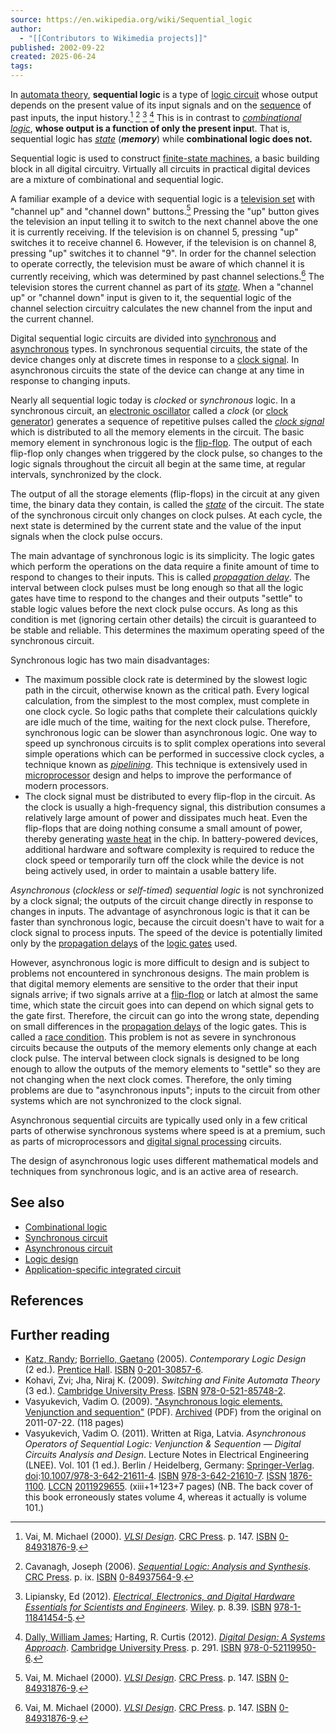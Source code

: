```yaml
---
source: https://en.wikipedia.org/wiki/Sequential_logic
author:
  - "[[Contributors to Wikimedia projects]]"
published: 2002-09-22
created: 2025-06-24
tags:
---
```

In [automata theory](https://en.wikipedia.org/wiki/Automata_theory "Automata theory"), **sequential logic** is a type of [logic circuit](https://en.wikipedia.org/wiki/Logic_circuit "Logic circuit") whose output depends on the present value of its input signals and on the [sequence](https://en.wikipedia.org/wiki/Sequence "Sequence") of past inputs, the input history.[^1] [^2] [^3] [^4] This is in contrast to *[combinational logic](https://en.wikipedia.org/wiki/Combinational_logic "Combinational logic")*, **whose output is a function of only the present inpu**t. That is, sequential logic has *[state](https://en.wikipedia.org/wiki/State_\(computer_science\) "State (computer science)")* (***memory***) while **combinational logic does not.**

Sequential logic is used to construct [finite-state machines](https://en.wikipedia.org/wiki/Finite-state_machine "Finite-state machine"), a basic building block in all digital circuitry. Virtually all circuits in practical digital devices are a mixture of combinational and sequential logic.

A familiar example of a device with sequential logic is a [television set](https://en.wikipedia.org/wiki/Television_set "Television set") with "channel up" and "channel down" buttons.[^1] Pressing the "up" button gives the television an input telling it to switch to the next channel above the one it is currently receiving. If the television is on channel 5, pressing "up" switches it to receive channel 6. However, if the television is on channel 8, pressing "up" switches it to channel "9". In order for the channel selection to operate correctly, the television must be aware of which channel it is currently receiving, which was determined by past channel selections.[^1] The television stores the current channel as part of its *[state](https://en.wikipedia.org/wiki/State_\(computer_science\) "State (computer science)")*. When a "channel up" or "channel down" input is given to it, the sequential logic of the channel selection circuitry calculates the new channel from the input and the current channel.

Digital sequential logic circuits are divided into [synchronous](https://en.wikipedia.org/wiki/Synchronous_logic "Synchronous logic") and [asynchronous](https://en.wikipedia.org/wiki/Asynchronous_logic "Asynchronous logic") types. In synchronous sequential circuits, the state of the device changes only at discrete times in response to a [clock signal](https://en.wikipedia.org/wiki/Clock_signal "Clock signal"). In asynchronous circuits the state of the device can change at any time in response to changing inputs.

Nearly all sequential logic today is *clocked* or *synchronous* logic. In a synchronous circuit, an [electronic oscillator](https://en.wikipedia.org/wiki/Electronic_oscillator "Electronic oscillator") called a *clock* (or [clock generator](https://en.wikipedia.org/wiki/Clock_generator "Clock generator")) generates a sequence of repetitive pulses called the *[clock signal](https://en.wikipedia.org/wiki/Clock_signal "Clock signal")* which is distributed to all the memory elements in the circuit. The basic memory element in synchronous logic is the [flip-flop](https://en.wikipedia.org/wiki/Flip-flop_\(electronics\) "Flip-flop (electronics)"). The output of each flip-flop only changes when triggered by the clock pulse, so changes to the logic signals throughout the circuit all begin at the same time, at regular intervals, synchronized by the clock.

The output of all the storage elements (flip-flops) in the circuit at any given time, the binary data they contain, is called the *[state](https://en.wikipedia.org/wiki/State_\(computer_science\) "State (computer science)")* of the circuit. The state of the synchronous circuit only changes on clock pulses. At each cycle, the next state is determined by the current state and the value of the input signals when the clock pulse occurs.

The main advantage of synchronous logic is its simplicity. The logic gates which perform the operations on the data require a finite amount of time to respond to changes to their inputs. This is called *[propagation delay](https://en.wikipedia.org/wiki/Propagation_delay "Propagation delay")*. The interval between clock pulses must be long enough so that all the logic gates have time to respond to the changes and their outputs "settle" to stable logic values before the next clock pulse occurs. As long as this condition is met (ignoring certain other details) the circuit is guaranteed to be stable and reliable. This determines the maximum operating speed of the synchronous circuit.

Synchronous logic has two main disadvantages:

- The maximum possible clock rate is determined by the slowest logic path in the circuit, otherwise known as the critical path. Every logical calculation, from the simplest to the most complex, must complete in one clock cycle. So logic paths that complete their calculations quickly are idle much of the time, waiting for the next clock pulse. Therefore, synchronous logic can be slower than asynchronous logic. One way to speed up synchronous circuits is to split complex operations into several simple operations which can be performed in successive clock cycles, a technique known as *[pipelining](https://en.wikipedia.org/wiki/Pipeline_\(computing\) "Pipeline (computing)")*. This technique is extensively used in [microprocessor](https://en.wikipedia.org/wiki/Microprocessor "Microprocessor") design and helps to improve the performance of modern processors.
- The clock signal must be distributed to every flip-flop in the circuit. As the clock is usually a high-frequency signal, this distribution consumes a relatively large amount of power and dissipates much heat. Even the flip-flops that are doing nothing consume a small amount of power, thereby generating [waste heat](https://en.wikipedia.org/wiki/Waste_heat "Waste heat") in the chip. In battery-powered devices, additional hardware and software complexity is required to reduce the clock speed or temporarily turn off the clock while the device is not being actively used, in order to maintain a usable battery life.

*Asynchronous* (*clockless* or *self-timed*) *sequential logic* is not synchronized by a clock signal; the outputs of the circuit change directly in response to changes in inputs. The advantage of asynchronous logic is that it can be faster than synchronous logic, because the circuit doesn't have to wait for a clock signal to process inputs. The speed of the device is potentially limited only by the [propagation delays](https://en.wikipedia.org/wiki/Propagation_delay "Propagation delay") of the [logic gates](https://en.wikipedia.org/wiki/Logic_gate "Logic gate") used.

However, asynchronous logic is more difficult to design and is subject to problems not encountered in synchronous designs. The main problem is that digital memory elements are sensitive to the order that their input signals arrive; if two signals arrive at a [flip-flop](https://en.wikipedia.org/wiki/Flip-flop_\(electronics\) "Flip-flop (electronics)") or latch at almost the same time, which state the circuit goes into can depend on which signal gets to the gate first. Therefore, the circuit can go into the wrong state, depending on small differences in the [propagation delays](https://en.wikipedia.org/wiki/Propagation_delay "Propagation delay") of the logic gates. This is called a [race condition](https://en.wikipedia.org/wiki/Race_condition "Race condition"). This problem is not as severe in synchronous circuits because the outputs of the memory elements only change at each clock pulse. The interval between clock signals is designed to be long enough to allow the outputs of the memory elements to "settle" so they are not changing when the next clock comes. Therefore, the only timing problems are due to "asynchronous inputs"; inputs to the circuit from other systems which are not synchronized to the clock signal.

Asynchronous sequential circuits are typically used only in a few critical parts of otherwise synchronous systems where speed is at a premium, such as parts of microprocessors and [digital signal processing](https://en.wikipedia.org/wiki/Digital_signal_processing "Digital signal processing") circuits.

The design of asynchronous logic uses different mathematical models and techniques from synchronous logic, and is an active area of research.

## See also

- [Combinational logic](https://en.wikipedia.org/wiki/Combinational_logic "Combinational logic")
- [Synchronous circuit](https://en.wikipedia.org/wiki/Synchronous_circuit "Synchronous circuit")
- [Asynchronous circuit](https://en.wikipedia.org/wiki/Asynchronous_circuit "Asynchronous circuit")
- [Logic design](https://en.wikipedia.org/wiki/Logic_design "Logic design")
- [Application-specific integrated circuit](https://en.wikipedia.org/wiki/Application-specific_integrated_circuit "Application-specific integrated circuit")

## References

## Further reading

- [Katz, Randy](https://en.wikipedia.org/wiki/Randy_Katz "Randy Katz"); [Borriello, Gaetano](https://en.wikipedia.org/wiki/Gaetano_Borriello "Gaetano Borriello") (2005). *Contemporary Logic Design* (2 ed.). [Prentice Hall](https://en.wikipedia.org/wiki/Prentice_Hall "Prentice Hall"). [ISBN](https://en.wikipedia.org/wiki/ISBN_\(identifier\) "ISBN (identifier)") [0-201-30857-6](https://en.wikipedia.org/wiki/Special:BookSources/0-201-30857-6 "Special:BookSources/0-201-30857-6").
- Kohavi, Zvi; Jha, Niraj K. (2009). *Switching and Finite Automata Theory* (3 ed.). [Cambridge University Press](https://en.wikipedia.org/wiki/Cambridge_University_Press "Cambridge University Press"). [ISBN](https://en.wikipedia.org/wiki/ISBN_\(identifier\) "ISBN (identifier)") [978-0-521-85748-2](https://en.wikipedia.org/wiki/Special:BookSources/978-0-521-85748-2 "Special:BookSources/978-0-521-85748-2").
- Vasyukevich, Vadim O. (2009). ["Asynchronous logic elements. Venjunction and sequention"](http://asynlog.balticom.lv/Content/Files/en.pdf) (PDF). [Archived](https://web.archive.org/web/20110722160840/http://asynlog.balticom.lv/Content/Files/en.pdf) (PDF) from the original on 2011-07-22. (118 pages)
- Vasyukevich, Vadim O. (2011). Written at Riga, Latvia. *Asynchronous Operators of Sequential Logic: Venjunction & Sequention — Digital Circuits Analysis and Design*. Lecture Notes in Electrical Engineering (LNEE). Vol. 101 (1 ed.). Berlin / Heidelberg, Germany: [Springer-Verlag](https://en.wikipedia.org/wiki/Springer-Verlag "Springer-Verlag"). [doi](https://en.wikipedia.org/wiki/Doi_\(identifier\) "Doi (identifier)"):[10.1007/978-3-642-21611-4](https://doi.org/10.1007%2F978-3-642-21611-4). [ISBN](https://en.wikipedia.org/wiki/ISBN_\(identifier\) "ISBN (identifier)") [978-3-642-21610-7](https://en.wikipedia.org/wiki/Special:BookSources/978-3-642-21610-7 "Special:BookSources/978-3-642-21610-7"). [ISSN](https://en.wikipedia.org/wiki/ISSN_\(identifier\) "ISSN (identifier)") [1876-1100](https://search.worldcat.org/issn/1876-1100). [LCCN](https://en.wikipedia.org/wiki/LCCN_\(identifier\) "LCCN (identifier)") [2011929655](https://lccn.loc.gov/2011929655). (xiii+1+123+7 pages) (NB. The back cover of this book erroneously states volume 4, whereas it actually is volume 101.)

[^1]: Vai, M. Michael (2000). [*VLSI Design*](https://books.google.com/books?id=x9VicwHqocYC&q=%22sequential+logic%22+history+inputs+state&pg=PA147). [CRC Press](https://en.wikipedia.org/wiki/CRC_Press "CRC Press"). p. 147. [ISBN](https://en.wikipedia.org/wiki/ISBN_\(identifier\) "ISBN (identifier)") [0-84931876-9](https://en.wikipedia.org/wiki/Special:BookSources/0-84931876-9 "Special:BookSources/0-84931876-9").

[^2]: Cavanagh, Joseph (2006). [*Sequential Logic: Analysis and Synthesis*](https://books.google.com/books?id=ryz8UbjBfWAC&q=history+%22sequential+logic&pg=PR11). [CRC Press](https://en.wikipedia.org/wiki/CRC_Press "CRC Press"). p. ix. [ISBN](https://en.wikipedia.org/wiki/ISBN_\(identifier\) "ISBN (identifier)") [0-84937564-9](https://en.wikipedia.org/wiki/Special:BookSources/0-84937564-9 "Special:BookSources/0-84937564-9").

[^3]: Lipiansky, Ed (2012). [*Electrical, Electronics, and Digital Hardware Essentials for Scientists and Engineers*](https://books.google.com/books?id=oe31X8WoZnAC&q=%22sequential+logic%22+history+inputs&pg=SA8-PA39). [Wiley](https://en.wikipedia.org/wiki/Wiley_\(publisher\) "Wiley (publisher)"). p. 8.39. [ISBN](https://en.wikipedia.org/wiki/ISBN_\(identifier\) "ISBN (identifier)") [978-1-11841454-5](https://en.wikipedia.org/wiki/Special:BookSources/978-1-11841454-5 "Special:BookSources/978-1-11841454-5").

[^4]: [Dally, William James](https://en.wikipedia.org/wiki/William_James_Dally "William James Dally"); Harting, R. Curtis (2012). [*Digital Design: A Systems Approach*](https://books.google.com/books?id=WLoHOG0MhbIC&q=%22sequential+logic%22+history+inputs&pg=PA291). [Cambridge University Press](https://en.wikipedia.org/wiki/Cambridge_University_Press "Cambridge University Press"). p. 291. [ISBN](https://en.wikipedia.org/wiki/ISBN_\(identifier\) "ISBN (identifier)") [978-0-52119950-6](https://en.wikipedia.org/wiki/Special:BookSources/978-0-52119950-6 "Special:BookSources/978-0-52119950-6").
